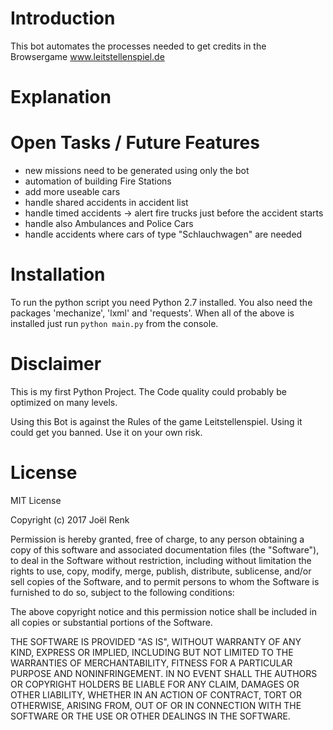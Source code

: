 # Introduction #

This bot automates the processes needed to get credits in the Browsergame www.leitstellenspiel.de

# Explanation #


# Open Tasks / Future Features #

* new missions need to be generated using only the bot
* automation of building Fire Stations
* add more useable cars
* handle shared accidents in accident list
* handle timed accidents -> alert fire trucks just before the accident starts
* handle also Ambulances and Police Cars
* handle accidents where cars of type "Schlauchwagen" are needed

# Installation #

To run the python script you need Python 2.7 installed. 
You also need the packages 'mechanize', 'lxml' and 'requests'.
When all of the above is installed just run `python main.py` from the console.

# Disclaimer #

This is my first Python Project. The Code quality could probably be optimized on many levels. 

Using this Bot is against the Rules of the game Leitstellenspiel. Using it could get you banned. Use it on your own risk.

# License #

MIT License

Copyright (c) 2017 Joël Renk

Permission is hereby granted, free of charge, to any person obtaining a copy
of this software and associated documentation files (the "Software"), to deal
in the Software without restriction, including without limitation the rights
to use, copy, modify, merge, publish, distribute, sublicense, and/or sell
copies of the Software, and to permit persons to whom the Software is
furnished to do so, subject to the following conditions:

The above copyright notice and this permission notice shall be included in all
copies or substantial portions of the Software.

THE SOFTWARE IS PROVIDED "AS IS", WITHOUT WARRANTY OF ANY KIND, EXPRESS OR
IMPLIED, INCLUDING BUT NOT LIMITED TO THE WARRANTIES OF MERCHANTABILITY,
FITNESS FOR A PARTICULAR PURPOSE AND NONINFRINGEMENT. IN NO EVENT SHALL THE
AUTHORS OR COPYRIGHT HOLDERS BE LIABLE FOR ANY CLAIM, DAMAGES OR OTHER
LIABILITY, WHETHER IN AN ACTION OF CONTRACT, TORT OR OTHERWISE, ARISING FROM,
OUT OF OR IN CONNECTION WITH THE SOFTWARE OR THE USE OR OTHER DEALINGS IN THE
SOFTWARE.